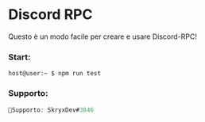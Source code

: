# Discord RPC

Questo è un modo facile per creare e usare Discord-RPC!

### Start:
```zhc
host@user:~ $ npm run test
```
### Supporto:
```csharp
🚨Supporto: SkryxDev#3846
```
